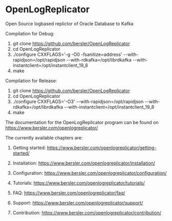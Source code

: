 # OpenLogReplicator
Open Source logbased replictor of Oracle Database to Kafka

Compilation for Debug:
1. git clone https://github.com/bersler/OpenLogReplicator
2. cd OpenLogReplicator
3. ./configure CXXFLAGS='-g -O0 -fsanitize=address' --with-rapidjson=/opt/rapidjson --with-rdkafka=/opt/librdkafka --with-instantclient=/opt/instantclient_19_8
4. make

Compilation for Release:
1. git clone https://github.com/bersler/OpenLogReplicator
2. cd OpenLogReplicator
3. ./configure CXXFLAGS='-O3' --with-rapidjson=/opt/rapidjson --with-rdkafka=/opt/librdkafka --with-instantclient=/opt/instantclient_19_8
4. make

The documentation for the OpenLogReplicator program can be found on https://www.bersler.com/openlogreplicator/

The currently available chapters are:

1. Getting started:
https://www.bersler.com/openlogreplicator/getting-started/

2. Installation:
https://www.bersler.com/openlogreplicator/installation/

3. Configuration:
https://www.bersler.com/openlogreplicator/configuration/

4. Tutorials:
https://www.bersler.com/openlogreplicator/tutorials/

5. FAQ:
https://www.bersler.com/openlogreplicator/faq/

6. Support:
https://www.bersler.com/openlogreplicator/support/

7. Contribution:
https://www.bersler.com/openlogreplicator/contribution/
